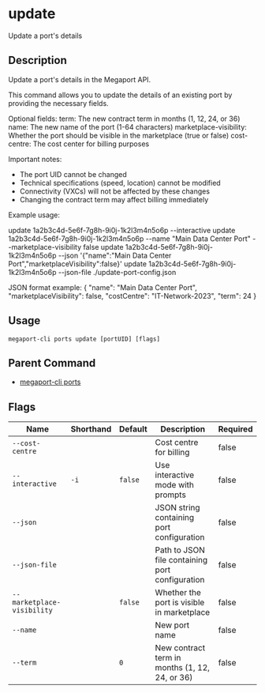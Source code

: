 # update

Update a port's details

## Description

Update a port's details in the Megaport API.

This command allows you to update the details of an existing port by providing the necessary fields.

Optional fields:
term: The new contract term in months (1, 12, 24, or 36)
name: The new name of the port (1-64 characters)
marketplace-visibility: Whether the port should be visible in the marketplace (true or false)
cost-centre: The cost center for billing purposes

Important notes:
- The port UID cannot be changed
- Technical specifications (speed, location) cannot be modified
- Connectivity (VXCs) will not be affected by these changes
- Changing the contract term may affect billing immediately

Example usage:

update 1a2b3c4d-5e6f-7g8h-9i0j-1k2l3m4n5o6p --interactive
update 1a2b3c4d-5e6f-7g8h-9i0j-1k2l3m4n5o6p --name "Main Data Center Port" --marketplace-visibility false
update 1a2b3c4d-5e6f-7g8h-9i0j-1k2l3m4n5o6p --json '{"name":"Main Data Center Port","marketplaceVisibility":false}'
update 1a2b3c4d-5e6f-7g8h-9i0j-1k2l3m4n5o6p --json-file ./update-port-config.json

JSON format example:
{
"name": "Main Data Center Port",
"marketplaceVisibility": false,
"costCentre": "IT-Network-2023",
"term": 24
}



## Usage

```
megaport-cli ports update [portUID] [flags]
```



## Parent Command

* [megaport-cli ports](megaport-cli_ports.md)




## Flags

| Name | Shorthand | Default | Description | Required |
|------|-----------|---------|-------------|----------|
| `--cost-centre` |  |  | Cost centre for billing | false |
| `--interactive` | `-i` | `false` | Use interactive mode with prompts | false |
| `--json` |  |  | JSON string containing port configuration | false |
| `--json-file` |  |  | Path to JSON file containing port configuration | false |
| `--marketplace-visibility` |  | `false` | Whether the port is visible in marketplace | false |
| `--name` |  |  | New port name | false |
| `--term` |  | `0` | New contract term in months (1, 12, 24, or 36) | false |



